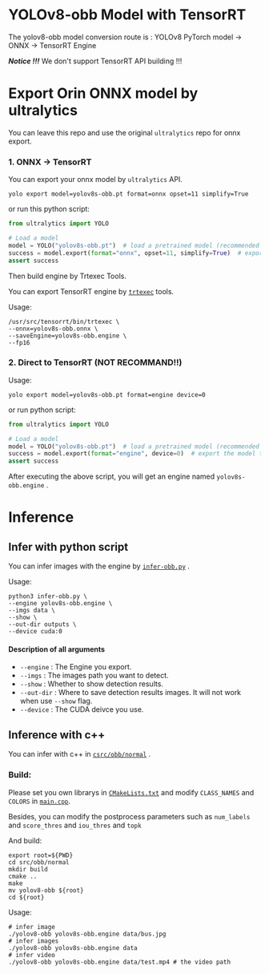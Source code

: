 # YOLOv8-obb Model with TensorRT

The yolov8-obb model conversion route is :
YOLOv8 PyTorch model -> ONNX -> TensorRT Engine

***Notice !!!*** We don't support TensorRT API building !!!

# Export Orin ONNX model by ultralytics

You can leave this repo and use the original `ultralytics` repo for onnx export.

### 1. ONNX -> TensorRT

You can export your onnx model by `ultralytics` API.

``` shell
yolo export model=yolov8s-obb.pt format=onnx opset=11 simplify=True
```

or run this python script:

```python
from ultralytics import YOLO

# Load a model
model = YOLO("yolov8s-obb.pt")  # load a pretrained model (recommended for training)
success = model.export(format="onnx", opset=11, simplify=True)  # export the model to onnx format
assert success
```

Then build engine by Trtexec Tools.

You can export TensorRT engine by [`trtexec`](https://github.com/NVIDIA/TensorRT/tree/main/samples/trtexec) tools.

Usage:

``` shell
/usr/src/tensorrt/bin/trtexec \
--onnx=yolov8s-obb.onnx \
--saveEngine=yolov8s-obb.engine \
--fp16
```

### 2. Direct to TensorRT (NOT RECOMMAND!!)

Usage:

```shell
yolo export model=yolov8s-obb.pt format=engine device=0
```

or run python script:

```python
from ultralytics import YOLO

# Load a model
model = YOLO("yolov8s-obb.pt")  # load a pretrained model (recommended for training)
success = model.export(format="engine", device=0)  # export the model to engine format
assert success
```

After executing the above script, you will get an engine named `yolov8s-obb.engine` .

# Inference

## Infer with python script

You can infer images with the engine by [`infer-obb.py`](../infer-obb.py) .

Usage:

``` shell
python3 infer-obb.py \
--engine yolov8s-obb.engine \
--imgs data \
--show \
--out-dir outputs \
--device cuda:0
```

#### Description of all arguments

- `--engine` : The Engine you export.
- `--imgs` : The images path you want to detect.
- `--show` : Whether to show detection results.
- `--out-dir` : Where to save detection results images. It will not work when use `--show` flag.
- `--device` : The CUDA deivce you use.

## Inference with c++

You can infer with c++ in [`csrc/obb/normal`](../csrc/obb/normal) .

### Build:

Please set you own librarys in [`CMakeLists.txt`](../csrc/obb/normal/CMakeLists.txt) and modify `CLASS_NAMES`
and `COLORS` in [`main.cpp`](../csrc/obb/normal/main.cpp).

Besides, you can modify the postprocess parameters such as `num_labels` and `score_thres` and `iou_thres` and `topk`

And build:

``` shell
export root=${PWD}
cd src/obb/normal
mkdir build
cmake ..
make
mv yolov8-obb ${root}
cd ${root}
```

Usage:

``` shell
# infer image
./yolov8-obb yolov8s-obb.engine data/bus.jpg
# infer images
./yolov8-obb yolov8s-obb.engine data
# infer video
./yolov8-obb yolov8s-obb.engine data/test.mp4 # the video path
```
